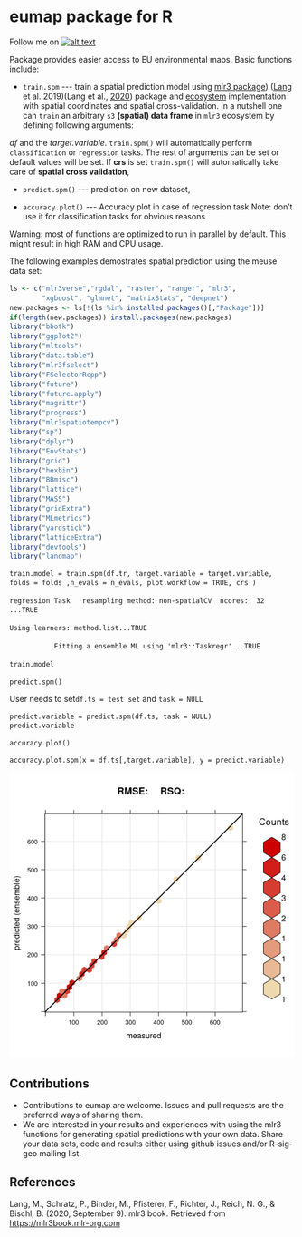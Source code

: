 # eumap package for R

Follow me on [![alt text](http://i.imgur.com/tXSoThF.png "twitter icon with padding")](https://twitter.com/sheykhmousa)

Package provides easier access to EU environmental maps.
Basic functions include:

* `train.spm` --- train a spatial prediction model using [mlr3 package](https://mlr3.mlr-org.com/)) ([Lang](https://mlr3book.mlr-org.com/introduction.html#ref-mlr3) et
al. 2019)(Lang et al., [2020](#ref-MichelLang2020mlr3book)) package and
[ecosystem](https://github.com/mlr-org/mlr3/wiki/Extension-Packages) implementation with spatial coordinates and spatial cross-validation. In a nutshell one can `train` an arbitrary `s3` **(spatial) data
frame** in `mlr3` ecosystem by defining following arguments:

*df* and the *target.variable*.
    `train.spm()` will automatically perform `classification` or
    `regression` tasks.
The rest of arguments can be set or default values will be set.
If **crs** is set `train.spm()` will automatically take care of
    **spatial cross validation**,

* `predict.spm()` --- prediction on new dataset,

* `accuracy.plot()` --- Accuracy plot in case of regression task Note: don’t use it for classification tasks for obvious reasons


Warning: most of functions are optimized to run in parallel by default. This might result in high RAM and CPU usage.



The following examples demostrates spatial prediction using the meuse data set:

```r
ls <- c("mlr3verse","rgdal", "raster", "ranger", "mlr3", 
        "xgboost", "glmnet", "matrixStats", "deepnet")
new.packages <- ls[!(ls %in% installed.packages()[,"Package"])]
if(length(new.packages)) install.packages(new.packages)
library("bbotk")
library("ggplot2")
library("mltools")
library("data.table")
library("mlr3fselect")
library("FSelectorRcpp")
library("future")
library("future.apply")
library("magrittr")
library("progress")
library("mlr3spatiotempcv")
library("sp")
library("dplyr")
library("EnvStats")
library("grid")
library("hexbin")
library("BBmisc")
library("lattice")
library("MASS")
library("gridExtra")
library("MLmetrics")
library("yardstick")
library("latticeExtra")
library("devtools")
library("landmap")
```

<!-- -->

    train.model = train.spm(df.tr, target.variable = target.variable, folds = folds ,n_evals = n_evals, plot.workflow = TRUE, crs )

    regression Task   resampling method: non-spatialCV  ncores:  32 ...TRUE

    Using learners: method.list...TRUE

               Fitting a ensemble ML using 'mlr3::Taskregr'...TRUE

    train.model

`predict.spm()`

User needs to set`df.ts = test set` and `task = NULL`

    predict.variable = predict.spm(df.ts, task = NULL)
    predict.variable

`accuracy.plot()`

    accuracy.plot.spm(x = df.ts[,target.variable], y = predict.variable)

<img src="README_files/figure-markdown_strict/unnamed-chunk-10-1.png" alt="Accuracy plot"  />
<p class="caption">

</p>

## Contributions

* Contributions to eumap are welcome. Issues and pull requests are the preferred ways of sharing them.
* We are interested in your results and experiences with using the mlr3 functions 
  for generating spatial predictions with your own data. Share your data sets, 
  code and results either using github issues and/or R-sig-geo mailing list.

References
----------

Lang, M., Schratz, P., Binder, M., Pfisterer, F., Richter, J., Reich, N.
G., & Bischl, B. (2020, September 9). mlr3 book. Retrieved from
<https://mlr3book.mlr-org.com>

